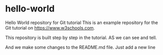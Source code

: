 # hello-world
Hello World repository for Git tutorial
This is an example repository for the Git tutorial on https://www.w3schools.com.

This repository is built step by step in the tutorial.
AS we can see and tell.

And we make some changes to the README.md file. Just add a new line